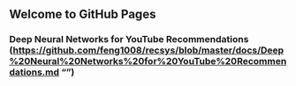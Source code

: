 ## Welcome to GitHub Pages



### Deep Neural Networks for YouTube Recommendations (https://github.com/feng1008/recsys/blob/master/docs/Deep%20Neural%20Networks%20for%20YouTube%20Recommendations.md “”)


